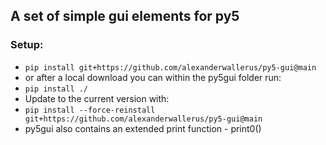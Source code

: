 ## A set of simple gui elements for py5

### Setup:

* `pip install git+https://github.com/alexanderwallerus/py5-gui@main`
* or after a local download you can within the py5gui folder run:
* `pip install ./`
* Update to the current version with:
* `pip install --force-reinstall git+https://github.com/alexanderwallerus/py5-gui@main`
* py5gui also contains an extended print function - print0()

